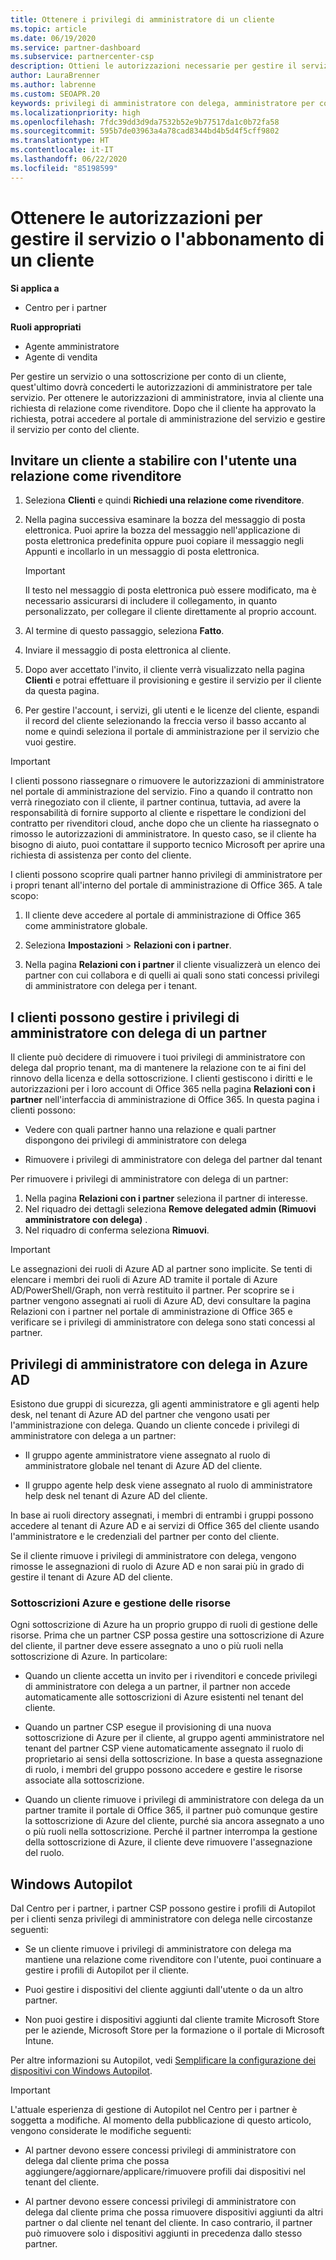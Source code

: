 ```yaml
---
title: Ottenere i privilegi di amministratore di un cliente
ms.topic: article
ms.date: 06/19/2020
ms.service: partner-dashboard
ms.subservice: partnercenter-csp
description: Ottieni le autorizzazioni necessarie per gestire il servizio o l'abbonamento di un cliente per suo conto. Scopri come sono concesse, revocate e gestite le autorizzazioni.
author: LauraBrenner
ms.author: labrenne
ms.custom: SEOAPR.20
keywords: privilegi di amministratore con delega, amministratore per conto terzi, rimuovere i privilegi
ms.localizationpriority: high
ms.openlocfilehash: 7fdc39dd3d9da7532b52e9b77517da1c0b72fa58
ms.sourcegitcommit: 595b7de03963a4a78cad8344bd4b5d4f5cff9802
ms.translationtype: HT
ms.contentlocale: it-IT
ms.lasthandoff: 06/22/2020
ms.locfileid: "85198599"
---
```

# <a name="obtain-permissions-to-manage-a-customers-service-or-subscription"></a>Ottenere le autorizzazioni per gestire il servizio o l'abbonamento di un cliente

**Si applica a**

- Centro per i partner

**Ruoli appropriati**

- Agente amministratore
- Agente di vendita

Per gestire un servizio o una sottoscrizione per conto di un cliente, quest'ultimo dovrà concederti le autorizzazioni di amministratore per tale servizio. Per ottenere le autorizzazioni di amministratore, invia al cliente una richiesta di relazione come rivenditore. Dopo che il cliente ha approvato la richiesta, potrai accedere al portale di amministrazione del servizio e gestire il servizio per conto del cliente. 

## <a name="invite-a-customer-to-establish-a-reseller-relationship-with-you"></a>Invitare un cliente a stabilire con l'utente una relazione come rivenditore

1.  Seleziona **Clienti** e quindi **Richiedi una relazione come rivenditore**.

2.  Nella pagina successiva esaminare la bozza del messaggio di posta elettronica. Puoi aprire la bozza del messaggio nell'applicazione di posta elettronica predefinita oppure puoi copiare il messaggio negli Appunti e incollarlo in un messaggio di posta elettronica. 

    >[!IMPORTANT]
    >Il testo nel messaggio di posta elettronica può essere modificato, ma è necessario assicurarsi di includere il collegamento, in quanto personalizzato, per collegare il cliente direttamente al proprio account. 
    
3.  Al termine di questo passaggio, seleziona **Fatto**.

4.  Inviare il messaggio di posta elettronica al cliente.

5.  Dopo aver accettato l'invito, il cliente verrà visualizzato nella pagina **Clienti** e potrai effettuare il provisioning e gestire il servizio per il cliente da questa pagina.

6.  Per gestire l'account, i servizi, gli utenti e le licenze del cliente, espandi il record del cliente selezionando la freccia verso il basso accanto al nome e quindi seleziona il portale di amministrazione per il servizio che vuoi gestire.

>[!IMPORTANT]  
>I clienti possono riassegnare o rimuovere le autorizzazioni di amministratore nel portale di amministrazione del servizio. Fino a quando il contratto non verrà rinegoziato con il cliente, il partner continua, tuttavia, ad avere la responsabilità di fornire supporto al cliente e rispettare le condizioni del contratto per rivenditori cloud, anche dopo che un cliente ha riassegnato o rimosso le autorizzazioni di amministratore. In questo caso, se il cliente ha bisogno di aiuto, puoi contattare il supporto tecnico Microsoft per aprire una richiesta di assistenza per conto del cliente.

I clienti possono scoprire quali partner hanno privilegi di amministratore per i propri tenant all'interno del portale di amministrazione di Office 365. A tale scopo:

1. Il cliente deve accedere al portale di amministrazione di Office 365 come amministratore globale.

2. Seleziona **Impostazioni** > **Relazioni con i partner**.

3. Nella pagina **Relazioni con i partner** il cliente visualizzerà un elenco dei partner con cui collabora e di quelli ai quali sono stati concessi privilegi di amministratore con delega per i tenant.

## <a name="customers-can-manage-a-partners-delegated-admin-privileges"></a>I clienti possono gestire i privilegi di amministratore con delega di un partner 

Il cliente può decidere di rimuovere i tuoi privilegi di amministratore con delega dal proprio tenant, ma di mantenere la relazione con te ai fini del rinnovo della licenza e della sottoscrizione. I clienti gestiscono i diritti e le autorizzazioni per i loro account di Office 365 nella pagina **Relazioni con i partner** nell'interfaccia di amministrazione di Office 365. In questa pagina i clienti possono:

- Vedere con quali partner hanno una relazione e quali partner dispongono dei privilegi di amministratore con delega

- Rimuovere i privilegi di amministratore con delega del partner dal tenant

Per rimuovere i privilegi di amministratore con delega di un partner:

1. Nella pagina **Relazioni con i partner** seleziona il partner di interesse.
2. Nel riquadro dei dettagli seleziona **Remove delegated admin (Rimuovi amministratore con delega)** .
3. Nel riquadro di conferma seleziona **Rimuovi**.

>[!IMPORTANT]  
>Le assegnazioni dei ruoli di Azure AD al partner sono implicite. Se tenti di elencare i membri dei ruoli di Azure AD tramite il portale di Azure AD/PowerShell/Graph, non verrà restituito il partner. Per scoprire se i partner vengono assegnati ai ruoli di Azure AD, devi consultare la pagina Relazioni con i partner nel portale di amministrazione di Office 365 e verificare se i privilegi di amministratore con delega sono stati concessi al partner.

## <a name="delegated-admin-privileges-in-azure-ad"></a>Privilegi di amministratore con delega in Azure AD 

Esistono due gruppi di sicurezza, gli agenti amministratore e gli agenti help desk, nel tenant di Azure AD del partner che vengono usati per l'amministrazione con delega. Quando un cliente concede i privilegi di amministratore con delega a un partner:

- Il gruppo agente amministratore viene assegnato al ruolo di amministratore globale nel tenant di Azure AD del cliente.

- Il gruppo agente help desk viene assegnato al ruolo di amministratore help desk nel tenant di Azure AD del cliente.

In base ai ruoli directory assegnati, i membri di entrambi i gruppi possono accedere al tenant di Azure AD e ai servizi di Office 365 del cliente usando l'amministratore e le credenziali del partner per conto del cliente.

Se il cliente rimuove i privilegi di amministratore con delega, vengono rimosse le assegnazioni di ruolo di Azure AD e non sarai più in grado di gestire il tenant di Azure AD del cliente.

### <a name="azure-subscriptions-and-resource-management"></a>Sottoscrizioni Azure e gestione delle risorse

Ogni sottoscrizione di Azure ha un proprio gruppo di ruoli di gestione delle risorse. Prima che un partner CSP possa gestire una sottoscrizione di Azure del cliente, il partner deve essere assegnato a uno o più ruoli nella sottoscrizione di Azure. In particolare:

- Quando un cliente accetta un invito per i rivenditori e concede privilegi di amministratore con delega a un partner, il partner non accede automaticamente alle sottoscrizioni di Azure esistenti nel tenant del cliente.

- Quando un partner CSP esegue il provisioning di una nuova sottoscrizione di Azure per il cliente, al gruppo agenti amministratore nel tenant del partner CSP viene automaticamente assegnato il ruolo di proprietario ai sensi della sottoscrizione. In base a questa assegnazione di ruolo, i membri del gruppo possono accedere e gestire le risorse associate alla sottoscrizione.

- Quando un cliente rimuove i privilegi di amministratore con delega da un partner tramite il portale di Office 365, il partner può comunque gestire la sottoscrizione di Azure del cliente, purché sia ancora assegnato a uno o più ruoli nella sottoscrizione. Perché il partner interrompa la gestione della sottoscrizione di Azure, il cliente deve rimuovere l'assegnazione del ruolo.

## <a name="windows-autopilot"></a>Windows Autopilot

Dal Centro per i partner, i partner CSP possono gestire i profili di Autopilot per i clienti senza privilegi di amministratore con delega nelle circostanze seguenti: 

- Se un cliente rimuove i privilegi di amministratore con delega ma mantiene una relazione come rivenditore con l'utente, puoi continuare a gestire i profili di Autopilot per il cliente.

- Puoi gestire i dispositivi del cliente aggiunti dall'utente o da un altro partner. 

- Non puoi gestire i dispositivi aggiunti dal cliente tramite Microsoft Store per le aziende, Microsoft Store per la formazione o il portale di Microsoft Intune.

Per altre informazioni su Autopilot, vedi [Semplificare la configurazione dei dispositivi con Windows Autopilot](https://docs.microsoft.com/partner-center/autopilot).

>[!IMPORTANT]  
>L'attuale esperienza di gestione di Autopilot nel Centro per i partner è soggetta a modifiche. Al momento della pubblicazione di questo articolo, vengono considerate le modifiche seguenti:

- Al partner devono essere concessi privilegi di amministratore con delega dal cliente prima che possa aggiungere/aggiornare/applicare/rimuovere profili dai dispositivi nel tenant del cliente.

- Al partner devono essere concessi privilegi di amministratore con delega dal cliente prima che possa rimuovere dispositivi aggiunti da altri partner o dal cliente nel tenant del cliente. In caso contrario, il partner può rimuovere solo i dispositivi aggiunti in precedenza dallo stesso partner.
